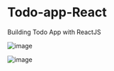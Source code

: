 # Todo-app-React

Building Todo App with ReactJS

![image](https://user-images.githubusercontent.com/54808716/215270045-9b36a83f-3ee4-40d8-923b-fa27ddae69fc.png)

![image](https://user-images.githubusercontent.com/54808716/215270008-0a96c7cc-26cf-473f-a8cd-0ac8a386a517.png)
